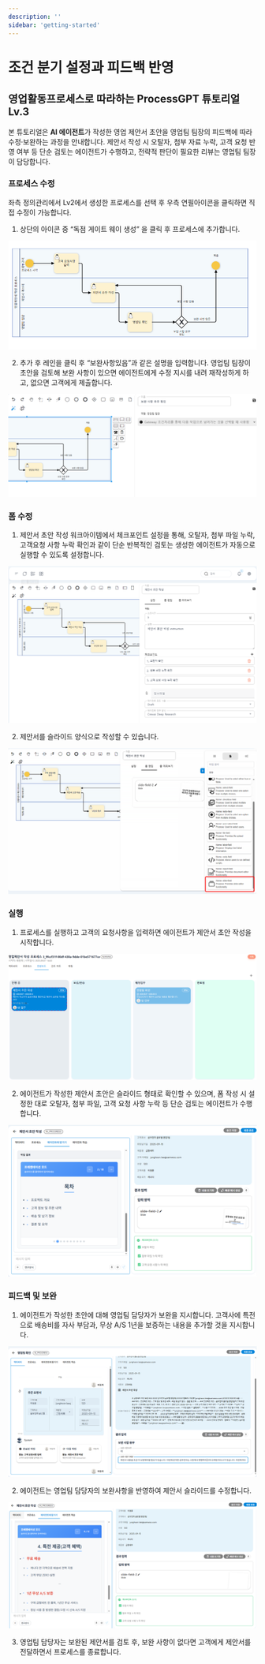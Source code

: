 ```yaml
---
description: ''
sidebar: 'getting-started'
---
```


# 조건 분기 설정과 피드백 반영

## 영업활동프로세스로 따라하는 ProcessGPT 튜토리얼 Lv.3

본 튜토리얼은 **AI 에이전트**가 작성한 영업 제안서 초안을 영업팀 팀장의 피드백에 따라 수정·보완하는 과정을 안내합니다. 
제안서 작성 시 오탈자, 첨부 자료 누락, 고객 요청 반영 여부 등 단순 검토는 에이전트가 수행하고, 전략적 판단이 필요한 리뷰는 영업팀 팀장이 담당합니다.


### 프로세스 수정

좌측 정의관리에서 Lv2에서 생성한 프로세스를 선택 후 우측 연필아이콘을 클릭하면 직접 수정이 가능합니다.

1. 상단의 아이콘 중 “독점 게이트 웨이 생성” 을 클릭 후 프로세스에 추가합니다.

![](../../uengine-image/process-gpt/tutorial/lv3-1.png)
<br>

2. 추가 후 레인을 클릭 후 “보완사항있음”과 같은 설명을 입력합니다. 영업팀 팀장이 초안을 검토해 보완 사항이 있으면 에이전트에게 수정 지시를 내려 재작성하게 하고, 없으면 고객에게 제출합니다.

![](../../uengine-image/process-gpt/tutorial/lv3-2.png)

### 폼 수정

1. 제안서 초안 작성 워크아이템에서 체크포인트 설정을 통해, 오탈자, 첨부 파일 누락, 고객요청 사항 누락 확인과 같이 단순 반복적인 검토는 생성한 에이전트가 자동으로 실행할 수 있도록 설정합니다.

![](../../uengine-image/process-gpt/tutorial/lv3-3.png)
<br>

2. 제안서를 슬라이드 양식으로 작성할 수 있습니다.

![](../../uengine-image/process-gpt/tutorial/lv3-4.png)
<br>


### 실행

1. 프로세스를 실행하고 고객의 요청사항을 입력하면 에이전트가 제안서 초안 작성을 시작합니다.

![](../../uengine-image/process-gpt/tutorial/lv3-5.png)
<br>

2. 에이전트가 작성한 제안서 초안은 슬라이드 형태로 확인할 수 있으며, 폼 작성 시 설정한 대로 오탈자, 첨부 파일, 고객 요청 사항 누락 등 단순 검토는 에이전트가 수행합니다.

![](../../uengine-image/process-gpt/tutorial/lv3-6.png)
<br>


### 피드백 및 보완

1. 에이전트가 작성한 초안에 대해 영업팀 담당자가 보완을 지시합니다. 고객사에 특전으로 배송비를 자사 부담과, 무상 A/S 1년을 보증하는 내용을 추가할 것을 지시합니다.

![](../../uengine-image/process-gpt/tutorial/lv3-7.png)
<br>

2. 에이전트는 영업팀 담당자의 보완사항을 반영하여 제안서 슬라이드를 수정합니다.

![](../../uengine-image/process-gpt/tutorial/lv3-8.png)
<br>

3. 영업팀 담당자는 보완된 제안서를 검토 후, 보완 사항이 없다면 고객에게 제안서를 전달하면서 프로세스를 종료합니다.

